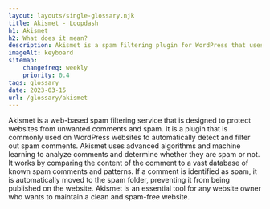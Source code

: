 ```yaml
--- 
layout: layouts/single-glossary.njk
title: Akismet - Loopdash
h1: Akismet
h2: What does it mean?
description: Akismet is a spam filtering plugin for WordPress that uses machine learning algorithms to automatically detect and block spam comments and trackbacks.
imageAlt: keyboard
sitemap:
	changefreq: weekly
	priority: 0.4
tags: glossary
date: 2023-03-15
url: /glossary/akismet
---
```


Akismet is a web-based spam filtering service that is designed to protect websites from unwanted comments and spam. It is a plugin that is commonly used on WordPress websites to automatically detect and filter out spam comments. Akismet uses advanced algorithms and machine learning to analyze comments and determine whether they are spam or not. It works by comparing the content of the comment to a vast database of known spam comments and patterns. If a comment is identified as spam, it is automatically moved to the spam folder, preventing it from being published on the website. Akismet is an essential tool for any website owner who wants to maintain a clean and spam-free website.
